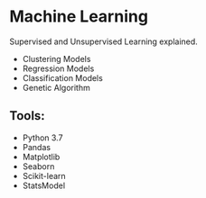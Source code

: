 # Machine Learning 

Supervised and Unsupervised Learning explained.

- Clustering Models
- Regression Models
- Classification Models
- Genetic Algorithm

## Tools:

* Python 3.7
* Pandas
* Matplotlib
* Seaborn
* Scikit-learn
* StatsModel
